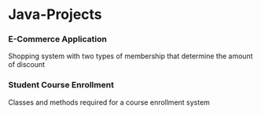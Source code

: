# Java-Projects

### E-Commerce Application

Shopping system with two types of membership that determine the amount of discount

### Student Course Enrollment

Classes and methods required for a course enrollment system

